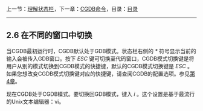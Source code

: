 上一节：[理解状态栏](<2.5.md>)，下一章：[CGDB命令](<3.0.md>)，目录：[目录](<SUMMARY.md>)

----------

2.6 在不同的窗口中切换
----------------------

当CGDB最初运行时，CGDB默认处于GDB模式。状态栏右侧的 *\** 符号显示当前的输入会被传入GDB窗口。按下 *ESC* 键可切换至代码窗口，CGDB模式切换键是将用户从别的模式切换到CGDB模式的快捷键，默认的CGDB模式切换键是 *ESC* 。如果您想改变CGDB模式切换键对应的快捷键，请查阅CGDB的配置选项。参见[第4章](<4.0.md>)。

现在CGDB处于CGDB模式。要切换回GDB模式，键入 *i* 。这个设置是基于最流行的Unix文本编辑器：vi。
